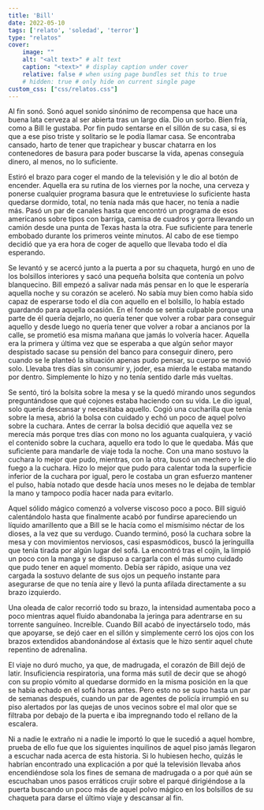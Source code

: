 ```yaml
---
title: 'Bill'
date: 2022-05-10
tags: ['relato', 'soledad', 'terror']
type: "relatos"
cover:
    image: ""
    alt: "<alt text>" # alt text
    caption: "<text>" # display caption under cover
    relative: false # when using page bundles set this to true
    # hidden: true # only hide on current single page
custom_css: ["css/relatos.css"]
---
```


Al fin sonó. Sonó aquel sonido sinónimo de recompensa que hace una buena lata cerveza al ser abierta tras un largo día. Dio un sorbo. Bien fría, como a Bill le gustaba. Por fin pudo sentarse en el sillón de su casa, si es que a ese piso triste y solitario se le podía llamar casa. Se encontraba cansado, harto de tener que trapichear y buscar chatarra en los contenedores de basura para poder buscarse la vida, apenas conseguía dinero, al menos, no lo suficiente.

Estiró el brazo para coger el mando de la televisión y le dio al botón de encender. Aquella era su rutina de los viernes por la noche, una cerveza y ponerse cualquier programa basura que le entretuviese lo suficiente hasta quedarse dormido, total, no tenía nada más que hacer, no tenía a nadie más. Pasó un par de canales hasta que encontró un programa de esos americanos sobre tipos con barriga, camisa de cuadros y gorra llevando un camión desde una punta de Texas hasta la otra. Fue suficiente para tenerle embobado durante los primeros veinte minutos. Al cabo de ese tiempo decidió que ya era hora de coger de aquello que llevaba todo el día esperando.

Se levantó y se acercó junto a la puerta a por su chaqueta, hurgó en uno de los bolsillos interiores y sacó una pequeña bolsita que contenía un polvo blanquecino. Bill empezó a salivar nada más pensar en lo que le esperaría aquella noche y su corazón se aceleró. No sabía muy bien como había sido capaz de esperarse todo el día con aquello en el bolsillo, lo había estado guardando para aquella ocasión. En el fondo se sentía culpable porque una parte de él quería dejarlo, no quería tener que volver a robar para conseguir aquello y desde luego no quería tener que volver a robar a ancianos por la calle, se prometió esa misma mañana que jamás lo volvería hacer. Aquella era la primera y última vez que se esperaba a que algún señor mayor despistado sacase su pensión del banco para conseguir dinero, pero cuando se le planteó la situación apenas pudo pensar, su cuerpo se movió solo. Llevaba tres días sin consumir y, joder, esa mierda le estaba matando por dentro. Simplemente lo hizo y no tenía sentido darle más vueltas.

Se sentó, tiró la bolsita sobre la mesa y se la quedó mirando unos segundos preguntándose que qué cojones estaba haciendo con su vida. Le dio igual, solo quería descansar y necesitaba aquello. Cogió una cucharilla que tenía sobre la mesa, abrió la bolsa con cuidado y echó un poco de aquel polvo sobre la cuchara. Antes de cerrar la bolsa decidió que aquella vez se merecía más porque tres días con mono no los aguanta cualquiera, y vació el contenido sobre la cuchara, aquello era todo lo que le quedaba. Más que suficiente para mandarle de viaje toda la noche. Con una mano sostuvo la cuchara lo mejor que pudo, mientras, con la otra, buscó un mechero y le dio fuego a la cuchara. Hizo lo mejor que pudo para calentar toda la superficie inferior de la cuchara por igual, pero le costaba un gran esfuerzo mantener el pulso, había notado que desde hacía unos meses no le dejaba de temblar la mano y tampoco podía hacer nada para evitarlo.

Aquel sólido mágico comenzó a volverse viscoso poco a poco. Bill siguió calentándolo hasta que finalmente acabó por fundirse apareciendo un líquido amarillento que a Bill se le hacía como el mismísimo néctar de los dioses, a la vez que su verdugo. Cuando terminó, posó la cuchara sobre la mesa y con movimientos nerviosos, casi espasmódicos, buscó la jeringuilla que tenía tirada por algún lugar del sofá. La encontró tras el cojín, la limpió un poco con la manga y se dispuso a cargarla con el más sumo cuidado que pudo tener en aquel momento. Debía ser rápido, asique una vez cargada la sostuvo delante de sus ojos un pequeño instante para asegurarse de que no tenía aire y llevó la punta afilada directamente a su brazo izquierdo.

Una oleada de calor recorrió todo su brazo, la intensidad aumentaba poco a poco mientras aquel fluido abandonaba la jeringa para adentrarse en su torrente sanguíneo. Increíble. Cuando Bill acabó de inyectárselo todo, más que apoyarse, se dejó caer en el sillón y simplemente cerró los ojos con los brazos extendidos abandonándose al éxtasis que le hizo sentir aquel chute repentino de adrenalina.

El viaje no duró mucho, ya que, de madrugada, el corazón de Bill dejó de latir. Insuficiencia respiratoria, una forma más sutil de decir que se ahogó con su propio vómito al quedarse dormido en la misma posición en la que se había echado en el sofá horas antes. Pero esto no se supo hasta un par de semanas después, cuando un par de agentes de policía irrumpió en su piso alertados por las quejas de unos vecinos sobre el mal olor que se filtraba por debajo de la puerta e iba impregnando todo el rellano de la escalera.

Ni a nadie le extraño ni a nadie le importó lo que le sucedió a aquel hombre, prueba de ello fue que los siguientes inquilinos de aquel piso jamás llegaron a escuchar nada acerca de esta historia. Si lo hubiesen hecho, quizás le habrían encontrado una explicación a por qué la televisión llevaba años encendiéndose sola los fines de semana de madrugada o a por qué aún se escuchaban unos pasos erráticos crujir sobre el parqué dirigiéndose a la puerta buscando un poco más de aquel polvo mágico en los bolsillos de su chaqueta para darse el último viaje y descansar al fin.